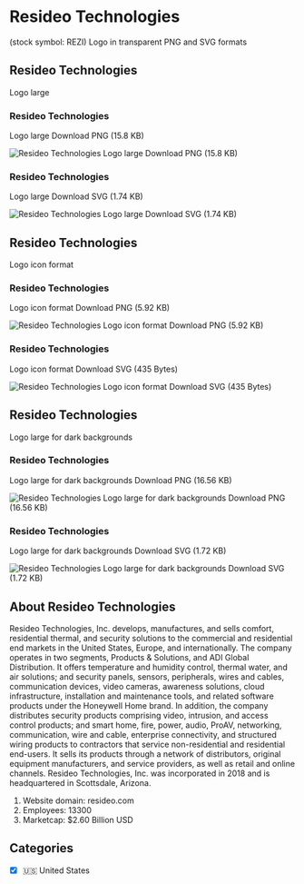 # Resideo Technologies
 (stock symbol: REZI) Logo in transparent PNG and SVG formats

## Resideo Technologies
 Logo large

### Resideo Technologies
 Logo large Download PNG (15.8 KB)

![Resideo Technologies
 Logo large Download PNG (15.8 KB)](/img/orig/REZI_BIG-dc7b9ea4.png)

### Resideo Technologies
 Logo large Download SVG (1.74 KB)

![Resideo Technologies
 Logo large Download SVG (1.74 KB)](/img/orig/REZI_BIG-eb586b7a.svg)

## Resideo Technologies
 Logo icon format

### Resideo Technologies
 Logo icon format Download PNG (5.92 KB)

![Resideo Technologies
 Logo icon format Download PNG (5.92 KB)](/img/orig/REZI-9285ebb4.png)

### Resideo Technologies
 Logo icon format Download SVG (435 Bytes)

![Resideo Technologies
 Logo icon format Download SVG (435 Bytes)](/img/orig/REZI-22baffa8.svg)

## Resideo Technologies
 Logo large for dark backgrounds

### Resideo Technologies
 Logo large for dark backgrounds Download PNG (16.56 KB)

![Resideo Technologies
 Logo large for dark backgrounds Download PNG (16.56 KB)](/img/orig/REZI_BIG.D-5ff5d960.png)

### Resideo Technologies
 Logo large for dark backgrounds Download SVG (1.72 KB)

![Resideo Technologies
 Logo large for dark backgrounds Download SVG (1.72 KB)](/img/orig/REZI_BIG.D-5de3671c.svg)

## About Resideo Technologies


Resideo Technologies, Inc. develops, manufactures, and sells comfort, residential thermal, and security solutions to the commercial and residential end markets in the United States, Europe, and internationally. The company operates in two segments, Products & Solutions, and ADI Global Distribution. It offers temperature and humidity control, thermal water, and air solutions; and security panels, sensors, peripherals, wires and cables, communication devices, video cameras, awareness solutions, cloud infrastructure, installation and maintenance tools, and related software products under the Honeywell Home brand. In addition, the company distributes security products comprising video, intrusion, and access control products; and smart home, fire, power, audio, ProAV, networking, communication, wire and cable, enterprise connectivity, and structured wiring products to contractors that service non-residential and residential end-users. It sells its products through a network of distributors, original equipment manufacturers, and service providers, as well as retail and online channels. Resideo Technologies, Inc. was incorporated in 2018 and is headquartered in Scottsdale, Arizona.

1. Website domain: resideo.com
2. Employees: 13300
3. Marketcap: $2.60 Billion USD


## Categories
- [x] 🇺🇸 United States
